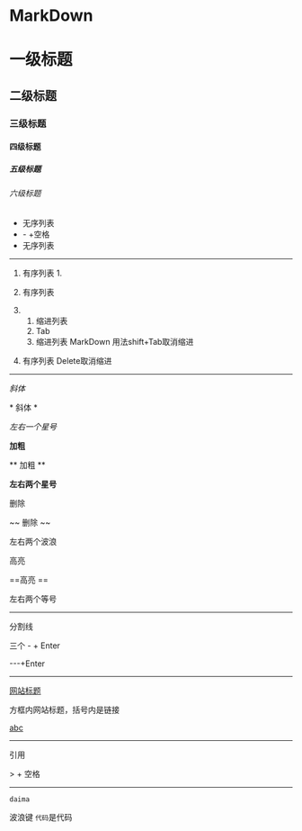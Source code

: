 # MarkDown

# 一级标题

## 二级标题

### 三级标题

#### 四级标题

##### 五级标题

###### 六级标题

  

- 无序列表 
- \- +空格 
- 无序列表

------

1. 有序列表 1.
2. 有序列表

1. 1. 缩进列表  
   2. Tab
   3. 缩进列表 MarkDown 用法shift+Tab取消缩进

1. 有序列表  Delete取消缩进

------

*斜体* 

\* 斜体 *

*左右一个星号*

**加粗** 

** 加粗 **

**左右两个星号**

删除

~~ 删除 ~~

左右两个波浪

高亮

==高亮 ==

左右两个等号

------

分割线

三个 - + Enter

---+Enter

------

[网站标题](https://www.bilibili.com)

方框内网站标题，括号内是链接

 [abc](www.baidu.com)

------

引用

\> + 空格

------

```
daima
```

波浪键 ` 代码 `是代码